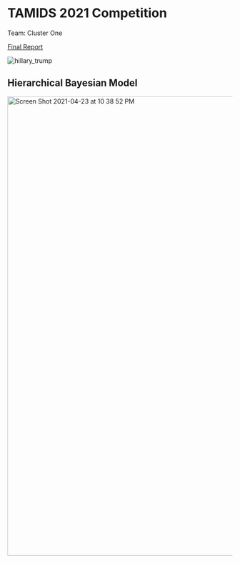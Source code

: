 # TAMIDS 2021 Competition

Team: Cluster One

[Final Report](https://colab.research.google.com/drive/1hGbayKvhIGHC8vurnq371of2EW553b7k?usp=sharing) 


![hillary_trump](https://user-images.githubusercontent.com/59240067/115946034-319dde00-a484-11eb-9a06-ee98ae3e0138.png)

## Hierarchical Bayesian Model

<img width="1028" alt="Screen Shot 2021-04-23 at 10 38 52 PM" src="https://user-images.githubusercontent.com/59240067/115946140-d1f40280-a484-11eb-8354-177f671a021d.png">
